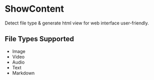 # ShowContent
Detect file type & generate html view for web interface user-friendly.
## File Types Supported
- Image
- Video
- Audio
- Text
- Markdown